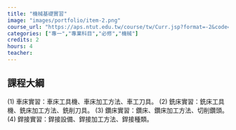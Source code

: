 ```yaml
---
title: "機械基礎實習"
image: "images/portfolio/item-2.png"
course_url: "https://aps.ntut.edu.tw/course/tw/Curr.jsp?format=-2&code=2B01003"
categories: ["專一","專業科目","必修","機械"]
credits: 2
hours: 4
teacher:
---
```


## 課程大綱

(1) 車床實習：車床工具機、車床加工方法、車工刀具。 (2) 銑床實習：銑床工具機、銑床加工方法、銑削刀具。 (3) 鑽床實習：鑽床、鑽床加工方法、切削鑽頭。 (4) 銲接實習：銲接設備、銲接加工方法、銲接種類。